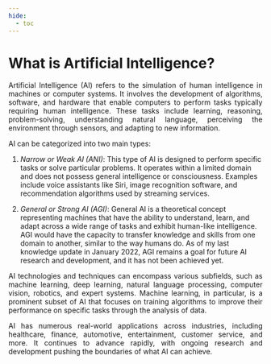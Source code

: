 ```yaml
---
hide:
  - toc
---
```


# What is Artificial Intelligence?
<p style="text-align: justify;"> Artificial Intelligence (AI) refers to the simulation of human intelligence in machines or computer systems. It involves the development of algorithms, software, and hardware that enable computers to perform tasks typically requiring human intelligence. These tasks include learning, reasoning, problem-solving, understanding natural language, perceiving the environment through sensors, and adapting to new information.</p>

AI can be categorized into two main types:

1. *Narrow or Weak AI (ANI)*: <span style="text-align: justify;"> This type of AI is designed to perform specific tasks or solve particular problems. It operates within a limited domain and does not possess general intelligence or consciousness. Examples include voice assistants like Siri, image recognition software, and recommendation algorithms used by streaming services.</span>

2. *General or Strong AI (AGI)*: <span style="text-align: justify;"> General AI is a theoretical concept representing machines that have the ability to understand, learn, and adapt across a wide range of tasks and exhibit human-like intelligence. AGI would have the capacity to transfer knowledge and skills from one domain to another, similar to the way humans do. As of my last knowledge update in January 2022, AGI remains a goal for future AI research and development, and it has not been achieved yet.</span>

<p style="text-align: justify;"> AI technologies and techniques can encompass various subfields, such as machine learning, deep learning, natural language processing, computer vision, robotics, and expert systems. Machine learning, in particular, is a prominent subset of AI that focuses on training algorithms to improve their performance on specific tasks through the analysis of data. 
</p>

<p style="text-align: justify;"> AI has numerous real-world applications across industries, including healthcare, finance, automotive, entertainment, customer service, and more. It continues to advance rapidly, with ongoing research and development pushing the boundaries of what AI can achieve.</p>